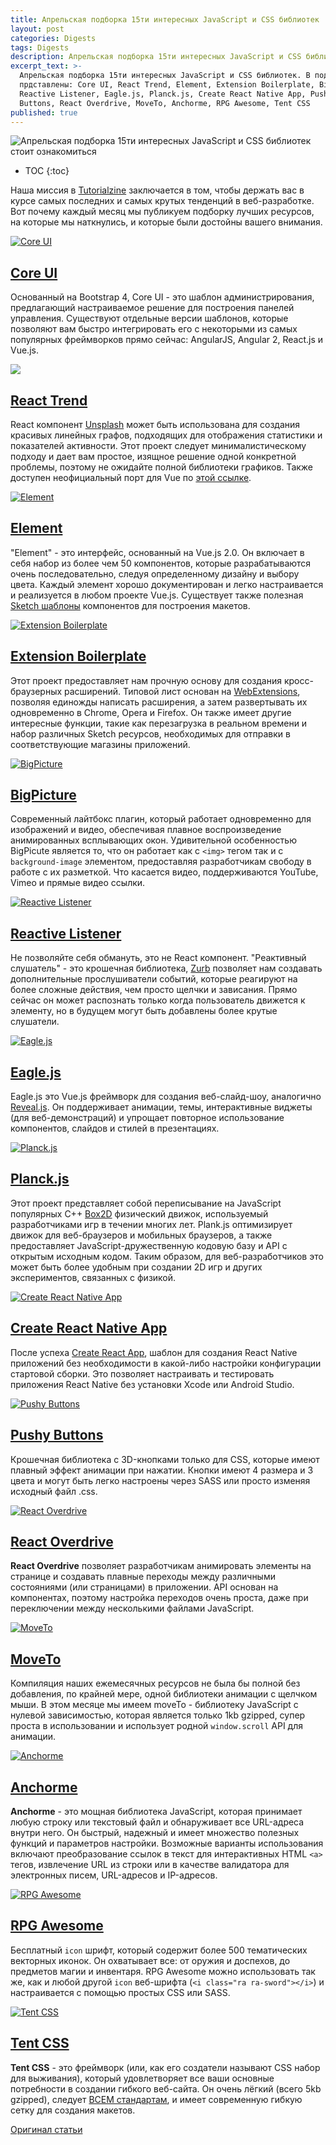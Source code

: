 ```yaml
---
title: Апрельская подборка 15ти интересных JavaScript и CSS библиотек
layout: post
categories: Digests
tags: Digests
description: Апрельская подборка 15ти интересных JavaScript и CSS библиотек
excerpt_text: >-
  Апрельская подборка 15ти интересных JavaScript и CSS библиотек. В подборке
  прдставлены: Core UI, React Trend, Element, Extension Boilerplate, BigPicture,
  Reactive Listener, Eagle.js, Planck.js, Create React Native App, Pushy
  Buttons, React Overdrive, MoveTo, Anchorme, RPG Awesome, Tent CSS
published: true
---
```


![Апрельская подборка 15ти интересных JavaScript и CSS библиотек стоит ознакомиться](/images/post/digest/04-2017/interesting-js-libraries-april-2017.png)
* TOC
{:toc}

Наша миссия в [Tutorialzine](http://tutorialzine.com/) заключается в том, чтобы держать вас в курсе самых последних и самых крутых тенденций в веб-разработке. Вот почему каждый месяц мы публикуем подборку лучших ресурсов, на которые мы наткнулись, и которые были достойны вашего внимания.

[![Core UI](/images/post/digest/04-2017/interesting-js-libraries-april-2017-1.jpg)](http://coreui.io/)


## [Core UI](http://coreui.io/)

Основанный на Bootstrap 4, Core UI - это шаблон администрирования, предлагающий настраиваемое решение для построения панелей управления. Существуют отдельные версии шаблонов, которые позволяют вам быстро интегрировать его с некоторыми из самых популярных фреймворков прямо сейчас: AngularJS, Angular 2, React.js и Vue.js.

[![](/images/post/digest/04-2017/interesting-js-libraries-april-2017-2.png)](https://unsplash.github.io/react-trend/)


## [React Trend](https://unsplash.github.io/react-trend/)

React компонент [Unsplash](https://unsplash.com/) может быть использована для создания красивых линейных графов, подходящих для отображения статистики и показателей активности. Этот проект следует минималистическому подходу и дает вам простое, изящное решение одной конкретной проблемы, поэтому не ожидайте полной библиотеки графиков. Также доступен неофициальный порт для Vue по [этой ссылке](https://github.com/QingWei-Li/vue-trend).

[![Element](/images/post/digest/04-2017/interesting-js-libraries-april-2017-3.jpg)](http://element.eleme.io/#/en-US)


## [Element](http://element.eleme.io/#/en-US)

"Element" - это интерфейс, основанный на Vue.js 2.0. Он включает в себя набор из более чем 50 компонентов, которые разрабатываются очень последовательно, следуя определенному дизайну и выбору цвета. Каждый элемент хорошо документирован и легко настраивается и реализуется в любом проекте Vue.js. Существует также полезная [Sketch шаблоны](http://element.eleme.io/#/en-US/resource) компонентов для построения макетов.

[![Extension Boilerplate](/images/post/digest/04-2017/interesting-js-libraries-april-2017-4.jpg)](https://www.emailthis.me/open-source/extension-boilerplate%20Boilerplate)


## [Extension Boilerplate](https://www.emailthis.me/open-source/extension-boilerplate%20Boilerplate)

Этот проект предоставляет нам прочную основу для создания кросс-браузерных расширений. Типовой лист основан на [WebExtensions](https://developer.mozilla.org/en-US/Add-ons/WebExtensions), позволяя единожды написать расширения, а затем развертывать их одновременно в Chrome, Opera и Firefox. Он также имеет другие интересные функции, такие как перезагрузка в реальном времени и набор различных Sketch ресурсов, необходимых для отправки в соответствующие магазины приложений.

[![BigPicture](/images/post/digest/04-2017/interesting-js-libraries-april-2017-5.jpg)](https://henrygd.me/bigpicture/)


## [BigPicture](https://henrygd.me/bigpicture/)

Современный лайтбокс плагин, который работает одновременно для изображений и видео, обеспечивая плавное воспроизведение анимированных всплывающих окон. Удивительной особенностью BigPicute является то, что он работает как с `<img>` тегом так и с `background-image` элементом, предоставляя разработчикам свободу в работе с их разметкой. Что касается видео, поддерживаются YouTube, Vimeo и прямые видео ссылки.

[![Reactive Listener](/images/post/digest/04-2017/interesting-js-libraries-april-2017-6.jpg)](http://zurb.com/playground/reactive-animation-listener#)


## [Reactive Listener](http://zurb.com/playground/reactive-animation-listener#)

Не позволяйте себя обмануть, это не React компонент. "Реактивный слушатель" - это крошечная библиотека, [Zurb](http://zurb.com/) позволяет нам создавать дополнительные прослушиватели событий, которые реагируют на более сложные действия, чем просто щелчки и зависания. Прямо сейчас он может распознать только когда пользователь движется к элементу, но в будущем могут быть добавлены более крутые слушатели.

[![Eagle.js](/images/post/digest/04-2017/interesting-js-libraries-april-2017-7.jpg)](https://zulko.github.io/eaglejs-demo/#/)


## [Eagle.js](https://zulko.github.io/eaglejs-demo/#/)

Eagle.js это Vue.js фреймворк для создания веб-слайд-шоу, аналогично [Reveal.js](http://lab.hakim.se/reveal-js/#/). Он поддерживает анимации, темы, интерактивные виджеты (для веб-демонстраций) и упрощает повторное использование компонентов, слайдов и стилей в презентациях.

[![Planck.js](/images/post/digest/04-2017/interesting-js-libraries-april-2017-8.jpg)](http://piqnt.com/planck.js/)


## [Planck.js](http://piqnt.com/planck.js/)

Этот проект представляет собой переписывание на JavaScript популярных C++ [Box2D](http://box2d.org/) физический движок, используемый разработчиками игр в течении многих лет. Plank.js оптимизирует движок для веб-браузеров и мобильных браузеров, а также предоставляет JavaScript-дружественную кодовую базу и API с открытым исходным кодом. Таким образом, для веб-разработчиков это может быть более удобным при создании 2D игр и других экспериментов, связанных с физикой.

[![Create React Native App](/images/post/digest/04-2017/interesting-js-libraries-april-2017-9.png)](https://github.com/react-community/create-react-native-app)


## [Create React Native App](https://github.com/react-community/create-react-native-app)

После успеха [Create React App](https://github.com/facebookincubator/create-react-app), шаблон для создания React Native приложений без необходимости в какой-либо настройки конфигурации стартовой сборки. Это позволяет настраивать и тестировать приложения React Native без установки Xcode или Android Studio.

[![Pushy Buttons](/images/post/digest/04-2017/interesting-js-libraries-april-2017-10.jpg)](https://iraul.github.io/pushy-buttons/)


## [Pushy Buttons](https://iraul.github.io/pushy-buttons/)

Крошечная библиотека с 3D-кнопками только для CSS, которые имеют плавный эффект анимации при нажатии. Кнопки имеют 4 размера и 3 цвета и могут быть легко настроены через SASS или просто изменяя исходный файл .css.

[![React Overdrive](/images/post/digest/04-2017/interesting-js-libraries-april-2017-11.jpg)](https://github.com/berzniz/react-overdrive)


## [React Overdrive](https://github.com/berzniz/react-overdrive)

**React Overdrive** позволяет разработчикам анимировать элементы на странице и создавать плавные переходы между различными состояниями (или страницами) в приложении. API основан на компонентах, поэтому настройка переходов очень проста, даже при переключении между несколькими файлами JavaScript.

[![MoveTo](/images/post/digest/04-2017/interesting-js-libraries-april-2017-12.jpg)](https://hsnaydd.github.io/moveTo/demo/)


## [MoveTo](https://hsnaydd.github.io/moveTo/demo/)

Компиляция наших ежемесячных ресурсов не была бы полной без добавления, по крайней мере, одной библиотеки анимации с щелчком мыши. В этом месяце мы имеем moveTo - библиотеку JavaScript с нулевой зависимостью, которая является только 1kb gzipped, супер проста в использовании и использует родной `window.scroll` API для анимации.

[![Anchorme](/images/post/digest/04-2017/interesting-js-libraries-april-2017-13.jpg)](http://alexcorvi.github.io/anchorme.js/)


## [Anchorme](http://alexcorvi.github.io/anchorme.js/)

**Anchorme** - это мощная библиотека JavaScript, которая принимает любую строку или текстовый файл и обнаруживает все URL-адреса внутри него. Он быстрый, надежный и имеет множество полезных функций и параметров настройки. Возможные варианты использования включают преобразование ссылок в текст для интерактивных HTML `<a>` тегов, извлечение URL из строки или в качестве валидатора для электронных писем, URL-адресов и IP-адресов.

[![RPG Awesome](/images/post/digest/04-2017/interesting-js-libraries-april-2017-14.jpg)](http://nagoshiashumari.github.io/Rpg-Awesome/)


## [RPG Awesome](http://nagoshiashumari.github.io/Rpg-Awesome/)

Бесплатный `icon` шрифт, который содержит более 500 тематических векторных иконок. Он охватывает все: от оружия и доспехов, до предметов магии и инвентаря. RPG Awesome можно использовать так же, как и любой другой `icon` веб-шрифта (`<i class="ra ra-sword"></i>`) и настраивается с помощью простых CSS или SASS.

[![Tent CSS](/images/post/digest/04-2017/interesting-js-libraries-april-2017-15.jpg)](https://css.sitetent.com/)


## [Tent CSS](https://css.sitetent.com/)

**Tent CSS** - это фреймворк (или, как его создатели называют CSS набор для выживания), который удовлетворяет все ваши основные потребности в создании гибкого веб-сайта. Он очень лёгкий (всего 5kb gzipped), следует [BСEM стандартам](https://en.bem.info/), и имеет современную гибкую сетку для создания макетов.


[Оригинал статьи](http://tutorialzine.com/2017/04/15-interesting-javascript-and-css-libraries-for-april-2017/)
